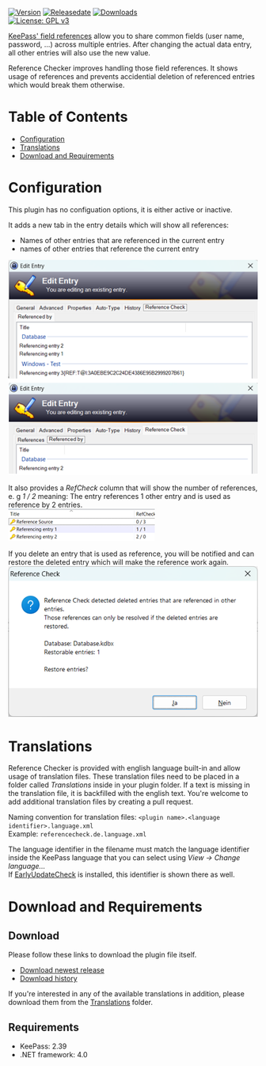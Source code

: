 [![Version](https://img.shields.io/github/release/rookiestyle/referencecheck)](https://github.com/rookiestyle/referencecheck/releases/latest)
[![Releasedate](https://img.shields.io/github/release-date/rookiestyle/referencecheck)](https://github.com/rookiestyle/referencecheck/releases/latest)
[![Downloads](https://img.shields.io/github/downloads/rookiestyle/referencecheck/total?color=%2300cc00)](https://github.com/rookiestyle/referencecheck/releases/latest/download/referencecheck.plgx)\
[![License: GPL v3](https://img.shields.io/github/license/rookiestyle/referencecheck)](https://www.gnu.org/licenses/gpl-3.0)

[KeePass' field references](https://keepass.info/help/base/fieldrefs.html) allow you to share common fields (user name, password, ...) across multiple entries. After changing the actual data entry, all other entries will also use the new value.

Reference Checker improves handling those field references.
It shows usage of references and prevents accidential deletion of referenced entries which would break them otherwise.

# Table of Contents
- [Configuration](#configuration)
- [Translations](#translations)
- [Download and Requirements](#download-and-requirements)

# Configuration
This plugin has no configuation options, it is either active or inactive.

It adds a new tab in the entry details which will show all references:
* Names of other entries that are referenced in the current entry
* names of other entries that reference the current entry

<img src="images/entrydetails.png">



It also provides a *RefCheck* column that will show the number of references, e. g *1 / 2* meaning: The entry references 1 other entry and is used as reference by 2 entries.  
<img src="images/entrylist.png">

If you delete an entry that is used as reference, you will be notified and can restore the deleted entry which will make the reference work again.  
<img src="images/restorequestion.png">

# Translations
Reference Checker is provided with english language built-in and allow usage of translation files.
These translation files need to be placed in a folder called *Translations* inside in your plugin folder.
If a text is missing in the translation file, it is backfilled with the english text.
You're welcome to add additional translation files by creating a pull request.

Naming convention for translation files: `<plugin name>.<language identifier>.language.xml`\
Example: `referencecheck.de.language.xml`
  
The language identifier in the filename must match the language identifier inside the KeePass language that you can select using *View -> Change language...*\
If [EarlyUpdateCheck](https://github.com/rookiestyle/earlyupdatecheck) is installed, this identifier is shown there as well.

# Download and Requirements
## Download
Please follow these links to download the plugin file itself.
- [Download newest release](https://github.com/rookiestyle/referencecheck/releases/latest/download/referencecheck.plgx)
- [Download history](https://github.com/rookiestyle/referencecheck/releases)

If you're interested in any of the available translations in addition, please download them from the [Translations](Translations) folder.
## Requirements
* KeePass: 2.39
* .NET framework: 4.0
